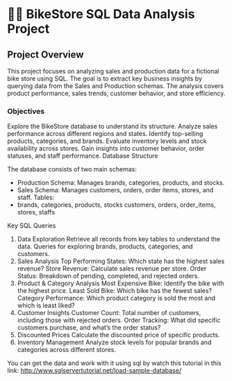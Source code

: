  

# 🚴‍♂️ BikeStore SQL Data Analysis Project
##  Project Overview
This project focuses on analyzing sales and production data for a fictional bike store using SQL. The goal is to extract key business insights by querying data from the Sales and Production schemas. The analysis covers product performance, sales trends, customer behavior, and store efficiency.

### Objectives
Explore the BikeStore database to understand its structure.
Analyze sales performance across different regions and states.
Identify top-selling products, categories, and brands.
Evaluate inventory levels and stock availability across stores.
Gain insights into customer behavior, order statuses, and staff performance.
Database Structure

The database consists of two main schemas:

- Production Schema: Manages brands, categories, products, and stocks.
- Sales Schema: Manages customers, orders, order items, stores, and staff.
Tables:
- brands, categories, products, stocks
customers, orders, order_items, stores, staffs

Key SQL Queries
1. Data Exploration
Retrieve all records from key tables to understand the data.
Queries for exploring brands, products, categories, and customers.
2. Sales Analysis
Top Performing States: Which state has the highest sales revenue?
Store Revenue: Calculate sales revenue per store.
Order Status: Breakdown of pending, completed, and rejected orders.
3. Product & Category Analysis
Most Expensive Bike: Identify the bike with the highest price.
Least Sold Bike: Which bike has the fewest sales?
Category Performance: Which product category is sold the most and which is least liked?
4. Customer Insights
Customer Count: Total number of customers, including those with rejected orders.
Order Tracking: What did specific customers purchase, and what’s the order status?
5. Discounted Prices
Calculate the discounted price of specific products.
6. Inventory Management
Analyze stock levels for popular brands and categories across different stores.

You can get the data and work with it using sql by watch this tutorial in this link: http://www.sqlservertutorial.net/load-sample-database/


